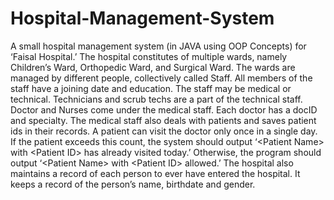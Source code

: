 # Hospital-Management-System
A small hospital management system (in JAVA using OOP Concepts) for ‘Faisal Hospital.’ The hospital constitutes of multiple wards, namely Children’s Ward, Orthopedic Ward, and Surgical Ward. The wards are managed by different people, collectively called Staff. All members of the staff have a joining date and education. The staff may be medical or technical. Technicians and scrub techs are a part of the technical staff. Doctor and Nurses come under the medical staff. Each doctor has a docID and specialty. The medical staff also deals with patients and saves patient ids in their records. A patient can visit the doctor only once in a single day. If the patient exceeds this count, the system should output ‘&lt;Patient Name> with &lt;Patient ID> has already visited today.’ Otherwise, the program should output ‘&lt;Patient Name> with &lt;Patient ID> allowed.’ The hospital also maintains a record of each person to ever have entered the hospital. It keeps a record of the person’s name, birthdate and gender.

